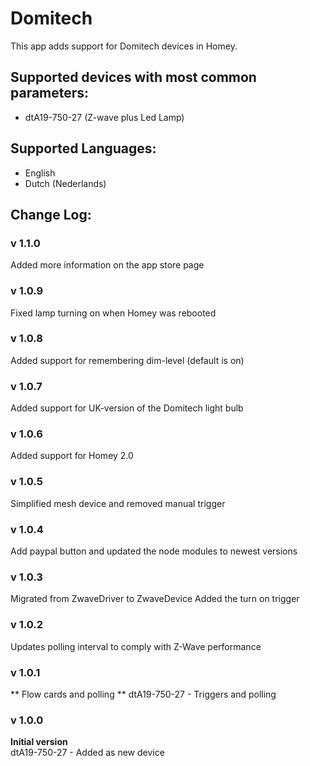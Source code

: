 # Domitech
This app adds support for Domitech devices in Homey.

## Supported devices with most common parameters:
* dtA19-750-27 (Z-wave plus Led Lamp)

## Supported Languages:
* English
* Dutch (Nederlands)

## Change Log:
### v 1.1.0
Added more information on the app store page

### v 1.0.9
Fixed lamp turning on when Homey was rebooted

### v 1.0.8
Added support for remembering dim-level (default is on)

### v 1.0.7
Added support for UK-version of the Domitech light bulb

### v 1.0.6
Added support for Homey 2.0

### v 1.0.5
Simplified mesh device and removed manual trigger

### v 1.0.4
Add paypal button and updated the node modules to newest versions

### v 1.0.3
Migrated from ZwaveDriver to ZwaveDevice
Added the turn on trigger

### v 1.0.2
Updates polling interval to comply with Z-Wave performance

### v 1.0.1
** Flow cards and polling **
dtA19-750-27 - Triggers and polling

### v 1.0.0
**Initial version**  
dtA19-750-27 - Added as new device

